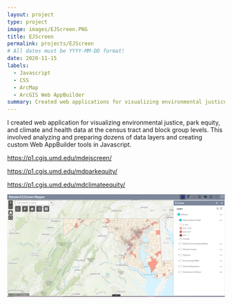 ```yaml
---
layout: project
type: project
image: images/EJScreen.PNG
title: EJScreen
permalink: projects/EJScreen
# All dates must be YYYY-MM-DD format!
date: 2020-11-15
labels:
  - Javascript
  - CSS
  - ArcMap
  - ArcGIS Web AppBuilder
summary: Created web applications for visualizing environmental justice, park equity, and climate and health data. 
---
```

I created web application for visualizing environmental justice, park equity, and climate and health data at the census tract and block group levels. This involved analyzing and preparing dozens of data layers and creating custom Web AppBuilder tools in Javascript.

https://p1.cgis.umd.edu/mdejscreen/

https://p1.cgis.umd.edu/mdparkequity/

https://p1.cgis.umd.edu/mdclimateequity/

<img class="ui medium right floated rounded image" src="../images/EJScreen.PNG">
